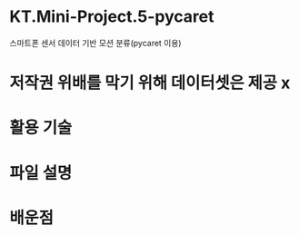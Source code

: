 # KT.Mini-Project.5-pycaret
스마트폰 센서 데이터 기반 모션 분류(pycaret 이용)

# 저작권 위배를 막기 위해 데이터셋은 제공 x
# 활용 기술
# 파일 설명
# 배운점
